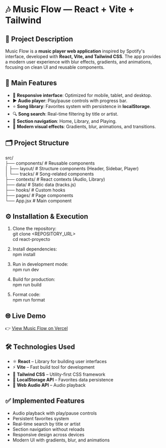 # 🎶 Music Flow — React + Vite + Tailwind  

## 📖 Project Description  
Music Flow is a **music player web application** inspired by Spotify's interface, developed with **React, Vite, and Tailwind CSS**. The app provides a modern user experience with blur effects, gradients, and animations, focusing on clean UI and reusable components.  

## 🚀 Main Features  
- 📱 **Responsive interface**: Optimized for mobile, tablet, and desktop.  
- ▶️ **Audio player**: Play/pause controls with progress bar.  
- ⭐ **Song library**: Favorites system with persistence in **localStorage**.  
- 🔍 **Song search**: Real-time filtering by title or artist.  
- 📂 **Section navigation**: Home, Library, and Playing.  
- 🎨 **Modern visual effects**: Gradients, blur, animations, and transitions.  

## 🗂️ Project Structure  
src/  
├── components/       # Reusable components  
│   ├── layout/       # Structure components (Header, Sidebar, Player)  
│   └── tracks/       # Song-related components  
├── contexts/         # React contexts (Audio, Library)  
├── data/             # Static data (tracks.js)  
├── hooks/            # Custom hooks  
├── pages/            # Page components  
└── App.jsx           # Main component  

## ⚙️ Installation & Execution  
1. Clone the repository:  
git clone <REPOSITORY_URL>  
cd react-proyecto  

2. Install dependencies:  
npm install  

3. Run in development mode:  
npm run dev  

4. Build for production:  
npm run build  

5. Format code:  
npm run format  

## 🌐 Live Demo  
👉 [View Music Flow on Vercel](https://music-flow-proyect-2xa5.vercel.app/)
## 🛠️ Technologies Used  
- ⚛️ **React** – Library for building user interfaces  
- ⚡ **Vite** – Fast build tool for development  
- 🎨 **Tailwind CSS** – Utility-first CSS framework  
- 💾 **LocalStorage API** – Favorites data persistence  
- 🎵 **Web Audio API** – Audio playback  

## ✅ Implemented Features  
- Audio playback with play/pause controls  
- Persistent favorites system  
- Real-time search by title or artist  
- Section navigation without reloads  
- Responsive design across devices  
- Modern UI with gradients, blur, and animations  
